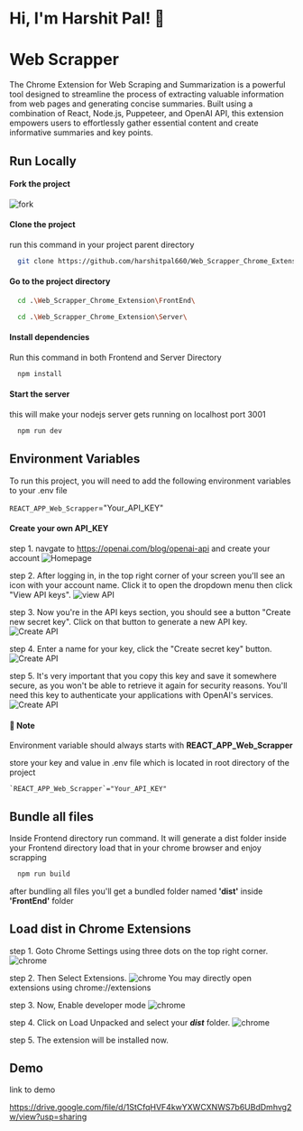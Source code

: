 
# Hi, I'm Harshit Pal! 👋


# Web Scrapper

The Chrome Extension for Web Scraping and Summarization is a powerful tool designed to streamline the process of extracting valuable information from web pages and generating concise summaries. Built using a combination of React, Node.js, Puppeteer, and OpenAI API, this extension empowers users to effortlessly gather essential content and create informative summaries and key points.


## Run Locally

#### Fork the project
![fork](https://static.javatpoint.com/tutorial/git/images/git-fork.png)

#### Clone the project
run this command in your project parent directory
```bash
  git clone https://github.com/harshitpal660/Web_Scrapper_Chrome_Extension.git
```

#### Go to the project directory

```bash
  cd .\Web_Scrapper_Chrome_Extension\FrontEnd\
```
```bash
  cd .\Web_Scrapper_Chrome_Extension\Server\
```

#### Install dependencies
Run this command in both Frontend and Server Directory
```bash
  npm install
```

#### Start the server
this will make your nodejs server gets running on localhost port 3001
```bash
  npm run dev
```


## Environment Variables

To run this project, you will need to add the following environment variables to your .env file

`REACT_APP_Web_Scrapper`="Your_API_KEY"

#### Create your own API_KEY
 step 1. navgate to https://openai.com/blog/openai-api and create your account
![Homepage](https://uploads-ssl.webflow.com/5f88a8a806465b832e2951aa/6469d570e56849aa8a67c25c_openai-api-key-screen-2.png)

 
step 2. After logging in, in the top right corner of your screen you'll see an icon with your account name. Click it to open the dropdown menu then click "View API keys".
![view API](https://uploads-ssl.webflow.com/5f88a8a806465b832e2951aa/6469d59ef01604a84f634939_openai-api-key-screen-3.png)


step 3. ‍Now you're in the API keys section, you should see a button "Create new secret key". Click on that button to generate a new API key.
![Create API](https://uploads-ssl.webflow.com/5f88a8a806465b832e2951aa/6469d5c5f01604a84f6364ad_openai-api-key-screen-4.png)


step 4. ‍Enter a name for your key, click the "Create secret key" button.
![Create API](https://uploads-ssl.webflow.com/5f88a8a806465b832e2951aa/6469d828492ea69c34c91379_openai-api-key-screen-5.png)

step 5. It's very important that you copy this key and save it somewhere secure, as you won't be able to retrieve it again for security reasons. You'll need this key to authenticate your applications with OpenAI's services.
![Create API](https://uploads-ssl.webflow.com/5f88a8a806465b832e2951aa/6469d87c4014ad9e8d9ab855_openai-api-key-screen-6.png)

#### 🔖 Note

Environment variable should always starts with **REACT_APP_Web_Scrapper** 

store your key and value in .env file which is located in root directory of the project 

```
`REACT_APP_Web_Scrapper`="Your_API_KEY"
```


## Bundle all files

Inside Frontend directory run command. It will generate a dist folder inside your Frontend directory load that in your chrome browser and enjoy scrapping
```bash
  npm run build
```
after bundling all files you'll get a bundled folder named **'dist'** inside **'FrontEnd'** folder

## Load dist in Chrome Extensions
step 1. Goto Chrome Settings using three dots on the top right corner.
![chrome](https://cdnblog.webkul.com/blog/wp-content/uploads/2019/07/15065417/1-2.png)

step 2. Then Select Extensions.
![chrome](https://cdnblog.webkul.com/blog/wp-content/uploads/2019/07/15065541/2-3.png)
You may directly open extensions using chrome://extensions

step 3. Now, Enable developer mode
![chrome](https://cdnblog.webkul.com/blog/wp-content/uploads/2019/07/15065714/3-2.png)

step 4. Click on Load Unpacked and select your ***dist*** folder.
![chrome](https://cdnblog.webkul.com/blog/wp-content/uploads/2019/07/15065849/4-3.png)

step 5. The extension will be installed now.


## Demo

link to demo

https://drive.google.com/file/d/1StCfqHVF4kwYXWCXNWS7b6UBdDmhvg2w/view?usp=sharing
